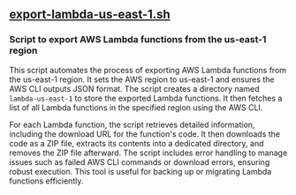 ## [export-lambda-us-east-1.sh](export-lambda-us-east-1.sh)

### Script to export AWS Lambda functions from the us-east-1 region

This script automates the process of exporting AWS Lambda functions from the us-east-1 region. It sets the AWS region to us-east-1 and ensures the AWS CLI outputs JSON format. The script creates a directory named `lambda-us-east-1` to store the exported Lambda functions. It then fetches a list of all Lambda functions in the specified region using the AWS CLI.

For each Lambda function, the script retrieves detailed information, including the download URL for the function's code. It then downloads the code as a ZIP file, extracts its contents into a dedicated directory, and removes the ZIP file afterward. The script includes error handling to manage issues such as failed AWS CLI commands or download errors, ensuring robust execution. This tool is useful for backing up or migrating Lambda functions efficiently.

